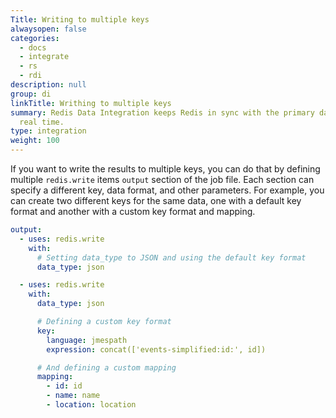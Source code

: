```yaml
---
Title: Writing to multiple keys
alwaysopen: false
categories:
  - docs
  - integrate
  - rs
  - rdi
description: null
group: di
linkTitle: Writhing to multiple keys
summary: Redis Data Integration keeps Redis in sync with the primary database in near
  real time.
type: integration
weight: 100
---
```


If you want to write the results to multiple keys, you can do that by defining multiple `redis.write` items `output` section of the job file. Each section can specify a different key, data format, and other parameters. For example, you can create two different keys for the same data, one with a default key format and another with a custom key format and mapping.

```yaml
output:
  - uses: redis.write
    with:
      # Setting data_type to JSON and using the default key format
      data_type: json

  - uses: redis.write
    with:
      data_type: json

      # Defining a custom key format
      key:
        language: jmespath
        expression: concat(['events-simplified:id:', id])

      # And defining a custom mapping
      mapping:
        - id: id
        - name: name
        - location: location
```
